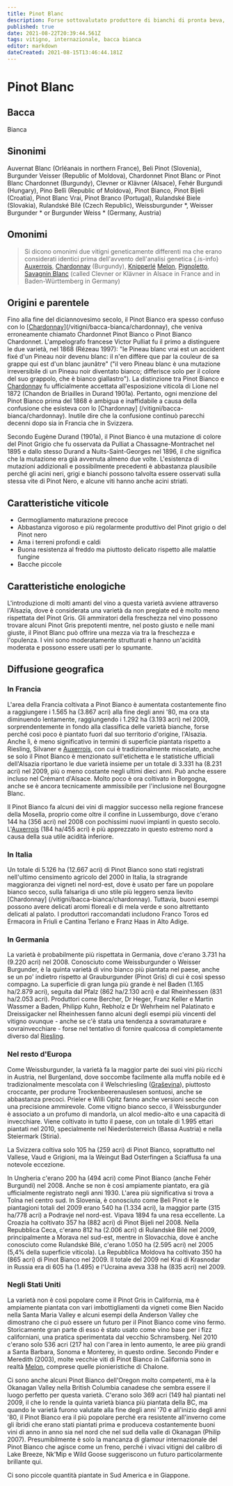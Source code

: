 ```yaml
---
title: Pinot Blanc
description: Forse sottovalutato produttore di bianchi di pronta beva, medio corpo e piacevoli. Facile da coltivare.
published: true
date: 2021-08-22T20:39:44.561Z
tags: vitigno, internazionale, bacca bianca
editor: markdown
dateCreated: 2021-08-15T13:46:44.181Z
---
```


# Pinot Blanc

## Bacca
Bianca

## Sinonimi
Auvernat Blanc (Orléanais in northern France), Beli Pinot (Slovenia), Burgunder Veisser (Republic of Moldova), Chardonnet Pinot Blanc or Pinot Blanc Chardonnet (Burgundy), Clevner or Klävner (Alsace), Fehér Burgundi (Hungary), Pino Belîi (Republic of Moldova), Pinot Bianco, Pinot Bijeli (Croatia), Pinot Blanc Vrai, Pinot Branco (Portugal), Rulandské Biele (Slovakia), Rulandské Bílé (Czech Republic), Weissburgunder *, Weisser Burgunder * or Burgunder Weiss * (Germany, Austria)

## Omonimi
> Si dicono omonimi due vitigni geneticamente differenti ma che erano considerati identici prima dell'avvento dell'analisi genetica
{.is-info}
[Auxerrois](/vitigni/bacca-bianca/auxerrois), [Chardonnay](/vitigni/bacca-bianca/chardonnay) (Burgundy), [Knipperlé](/vitigni/bacca-bianca/knipperle) [Melon](/vitigni/bacca-bianca/melon), [Pignoletto](/vitigni/bacca-bianca/pignoletto), [Savagnin Blanc](/vitigni/bacca-bianca/savagnin-blanc) (called Clevner or Klävner in Alsace in France and in Baden-Württemberg in Germany)




## Origini e parentele

Fino alla fine del diciannovesimo secolo, il Pinot Bianco era spesso confuso con lo [[Chardonnay](/vitigni/bacca-bianca/chardonnay)](/vitigni/bacca-bianca/chardonnay), che veniva erroneamente chiamato Chardonnet Pinot Bianco o Pinot Bianco Chardonnet. L'ampelografo francese Victor Pulliat fu il primo a distinguere le due varietà, nel 1868 (Rézeau 1997): "le Pineau blanc vrai est un accident fixé d'un Pineau noir devenu blanc: il n'en diffère que par la couleur de sa grappe qui est d'un blanc jaunâtre" ("il vero Pineau blanc è una mutazione irreversibile di un Pineau noir diventato bianco; differisce solo per il colore del suo grappolo, che è bianco giallastro"). La distinzione tra Pinot Bianco e [Chardonnay](/vitigni/bacca-bianca/chardonnay) fu ufficialmente accettata all'esposizione viticola di Lione nel 1872 (Chandon de Briailles in Durand 1901a). Pertanto, ogni menzione del Pinot Bianco prima del 1868 è ambigua e inaffidabile a causa della confusione che esisteva con lo [Chardonnay] (/vitigni/bacca-bianca/chardonnay). Inutile dire che la confusione continuò parecchi decenni dopo sia in Francia che in Svizzera.

Secondo Eugène Durand (1901a), il Pinot Bianco è una mutazione di colore del Pinot Grigio che fu osservata da Pulliat a Chassagne-Montrachet nel 1895 e dallo stesso Durand a Nuits-Saint-Georges nel 1896, il che significa che la mutazione era già avvenuta almeno due volte. L'esistenza di mutazioni addizionali e possibilmente precedenti è abbastanza plausibile perché gli acini neri, grigi e bianchi possono talvolta essere osservati sulla stessa vite di Pinot Nero, e alcune viti hanno anche acini striati.

## Caratteristiche viticole

- Germogliamento maturazione precoce 
- Abbastanza vigoroso e più regolarmente produttivo del Pinot grigio o del Pinot nero 
- Ama i terreni profondi e caldi
- Buona resistenza al freddo ma piuttosto delicato rispetto alle malattie fungine
- Bacche piccole

## Caratteristiche enologiche

L'introduzione di molti amanti del vino a questa varietà avviene attraverso l'Alsazia, dove è considerata una varietà da non pregiate ed è molto meno rispettata del Pinot Gris. Gli ammiratori della freschezza nel vino possono trovare alcuni Pinot Gris prepotenti mentre, nel posto giusto e nelle mani giuste, il Pinot Blanc può offrire una mezza via tra la freschezza e l'opulenza. I vini sono moderatamente strutturati e hanno un'acidità moderata e possono essere usati per lo spumante.

## Diffusione geografica

### In Francia

L'area della Francia coltivata a Pinot Bianco è aumentata costantemente fino a raggiungere i 1.565 ha (3.867 acri) alla fine degli anni '80, ma ora sta diminuendo lentamente, raggiungendo i 1.292 ha (3.193 acri) nel 2009, sorprendentemente in fondo alla classifica delle varietà bianche, forse perché così poco è piantato fuori dal suo territorio d'origine, l'Alsazia. Anche lì, è meno significativo in termini di superficie piantata rispetto a Riesling, Silvaner e [Auxerrois](/vitigni/bacca-bianca/auxerrois), con cui è tradizionalmente miscelato, anche se solo il Pinot Bianco è menzionato sull'etichetta e le statistiche ufficiali dell'Alsazia riportano le due varietà insieme per un totale di 3.331 ha (8.231 acri) nel 2009, più o meno costante negli ultimi dieci anni. Può anche essere incluso nel Crémant d'Alsace. Molto poco è ora coltivato in Borgogna, anche se è ancora tecnicamente ammissibile per l'inclusione nel Bourgogne Blanc.

Il Pinot Bianco fa alcuni dei vini di maggior successo nella regione francese della Mosella, proprio come oltre il confine in Lussemburgo, dove c'erano 144 ha (356 acri) nel 2008 con pochissimi nuovi impianti in questo secolo. L'[Auxerrois](/vitigni/bacca-bianca/auxerrois) (184 ha/455 acri) è più apprezzato in questo estremo nord a causa della sua utile acidità inferiore.

### In Italia

Un totale di 5.126 ha (12.667 acri) di Pinot Bianco sono stati registrati nell'ultimo censimento agricolo del 2000 in Italia, la stragrande maggioranza dei vigneti nel nord-est, dove è usato per fare un popolare bianco secco, sulla falsariga di uno stile più leggero senza lievito [Chardonnay] (/vitigni/bacca-bianca/chardonnay). Tuttavia, buoni esempi possono avere delicati aromi floreali e di mela verde e sono altrettanto delicati al palato. I produttori raccomandati includono Franco Toros ed Ermacora in Friuli e Cantina Terlano e Franz Haas in Alto Adige.

### In Germania

La varietà è probabilmente più rispettata in Germania, dove c'erano 3.731 ha (9.220 acri) nel 2008. Conosciuto come Weissburgunder o Weisser Burgunder, è la quinta varietà di vino bianco più piantata nel paese, anche se un po' indietro rispetto al Grauburgunder (Pinot Gris) di cui è così spesso compagno. La superficie di gran lunga più grande è nel Baden (1.165 ha/2.879 acri), seguita dal Pfalz (862 ha/2.130 acri) e dal Rheinhessen (831 ha/2.053 acri). Produttori come Bercher, Dr Heger, Franz Keller e Martin Wassmer a Baden, Philipp Kuhn, Rebholz e Dr Wehrheim nel Palatinato e Dreissigacker nel Rheinhessen fanno alcuni degli esempi più vincenti del vitigno ovunque - anche se c'è stata una tendenza a sovramaturare e sovrainvecchiare - forse nel tentativo di fornire qualcosa di completamente diverso dal [Riesling](/vitigni/bacca-bianca/riesling).

### Nel resto d'Europa

Come Weissburgunder, la varietà fa la maggior parte dei suoi vini più ricchi in Austria, nel Burgenland, dove soccombe facilmente alla muffa nobile ed è tradizionalmente mescolata con il Welschriesling ([Graševina](/vitigni/bacca-bianca/grasevina)), piuttosto croccante, per produrre Trockenbeerenauslesen sontuosi, anche se abbastanza precoci. Prieler e Willi Opitz fanno anche versioni secche con una precisione ammirevole. Come vitigno bianco secco, il Weissburgunder è associato a un profumo di mandorla, un alcol medio-alto e una capacità di invecchiare. Viene coltivato in tutto il paese, con un totale di 1.995 ettari piantati nel 2010, specialmente nel Niederösterreich (Bassa Austria) e nella Steiermark (Stiria).

La Svizzera coltiva solo 105 ha (259 acri) di Pinot Bianco, soprattutto nel Vallese, Vaud e Grigioni, ma la Weingut Bad Osterfingen a Sciaffusa fa una notevole eccezione.

In Ungheria c'erano 200 ha (494 acri) come Pinot Bianco (anche Fehér Burgundi) nel 2008. Anche se non è così ampiamente piantato, era già ufficialmente registrato negli anni 1930. L'area più significativa si trova a Tolna nel centro sud. In Slovenia, è conosciuto come Beli Pinot e le piantagioni totali del 2009 erano 540 ha (1.334 acri), la maggior parte (315 ha/778 acri) a Podravje nel nord-est. Vipava 1894 fa una resa eccellente. La Croazia ha coltivato 357 ha (882 acri) di Pinot Bijeli nel 2008. Nella Repubblica Ceca, c'erano 812 ha (2.006 acri) di Rulandské Bílé nel 2009, principalmente a Morava nel sud-est, mentre in Slovacchia, dove è anche conosciuto come Rulandské Bílé, c'erano 1.050 ha (2.595 acri) nel 2005 (5,4% della superficie viticola). La Repubblica Moldova ha coltivato 350 ha (865 acri) di Pinot Bianco nel 2009. Il totale del 2009 nel Krai di Krasnodar in Russia era di 605 ha (1.495) e l'Ucraina aveva 338 ha (835 acri) nel 2009.

### Negli Stati Uniti

La varietà non è così popolare come il Pinot Gris in California, ma è ampiamente piantata con vari imbottigliamenti da vigneti come Bien Nacido nella Santa Maria Valley e alcuni esempi della Anderson Valley che dimostrano che ci può essere un futuro per il Pinot Bianco come vino fermo. Storicamente gran parte di esso è stato usato come vino base per i fizz californiani, una pratica sperimentata dal vecchio Schramsberg. Nel 2010 c'erano solo 536 acri (217 ha) con l'area in lento aumento, le aree più grandi a Santa Barbara, Sonoma e Monterey, in questo ordine. Secondo Pinder e Meredith (2003), molte vecchie viti di Pinot Bianco in California sono in realtà [Melon](/vitigni/bacca-bianca/melon), comprese quelle pionieristiche di Chalone.

Ci sono anche alcuni Pinot Bianco dell'Oregon molto competenti, ma è la Okanagan Valley nella British Columbia canadese che sembra essere il luogo perfetto per questa varietà. C'erano solo 369 acri (149 ha) piantati nel 2009, il che lo rende la quinta varietà bianca più piantata della BC, ma quando le varietà furono valutate alla fine degli anni '70 e all'inizio degli anni '80, il Pinot Bianco era il più popolare perché era resistente all'inverno come gli ibridi che erano stati piantati prima e produceva costantemente buoni vini di anno in anno sia nel nord che nel sud della valle di Okanagan (Philip 2007). Presumibilmente è solo la mancanza di glamour internazionale del Pinot Bianco che agisce come un freno, perché i vivaci vitigni del calibro di Lake Breeze, Nk'Mip e Wild Goose suggeriscono un futuro particolarmente brillante qui.

Ci sono piccole quantità piantate in Sud America e in Giappone.